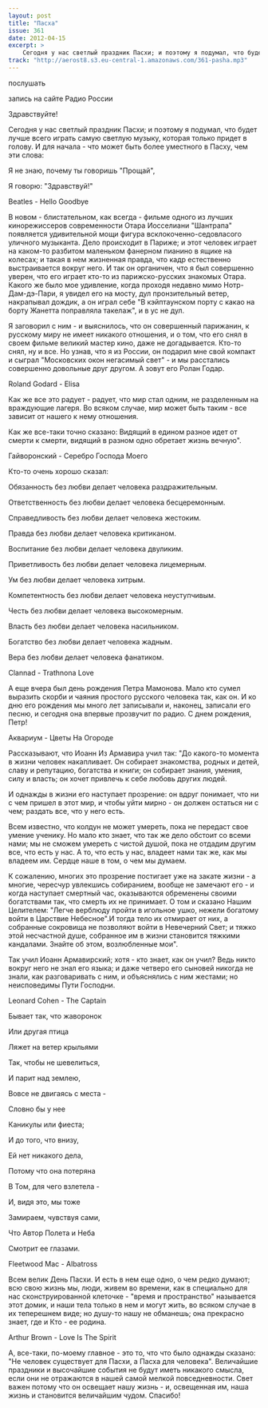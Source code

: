 ```yaml
---
layout: post
title: "Пасха"
issue: 361
date: 2012-04-15
excerpt: >
    Сегодня у нас светлый праздник Пасхи; и поэтому я подумал, что будет лучше всего играть самую светлую музыку, которая только придет в голову. И для начала - что может быть более уместного в Пасху, чем эти слова:
track: "http://aerost8.s3.eu-central-1.amazonaws.com/361-pasha.mp3"
---
```


послушать

запись на сайте Радио России

Здравствуйте!

Сегодня у нас светлый праздник Пасхи; и поэтому я подумал, что будет лучше всего играть самую светлую музыку, которая только придет в голову. И для начала - что может быть более уместного в Пасху, чем эти слова:

Я не знаю, почему ты говоришь "Прощай",

Я говорю: "Здравствуй!"

Beatles - Hello Goodbye

В новом - блистательном, как всегда - фильме одного из лучших кинорежиссеров современности Отара Иосселиани "Шантрапа" появляется удивительной мощи фигура всклокоченно-седовласого уличного музыканта. Дело происходит в Париже; и этот человек играет на каком-то разбитом маленьком фанерном пианино в ящике на колесах; и такая в нем жизненная правда, что кадр естественно выстраивается вокруг него. И так он органичен, что я был совершенно уверен, что его играет кто-то из парижско-русских знакомых Отара. Какого же было мое удивление, когда проходя недавно мимо Нотр-Дам-дэ-Пари, я увидел его на мосту, дул пронзительный ветер, накрапывал дождик, а он играл себе "В кэйптаунском порту с какао на борту Жанетта поправляла такелаж", и в ус не дул.

Я заговорил с ним - и выяснилось, что он совершенный парижанин, к русскому миру не имеет никакого отношения, и о том, что его снял в своем фильме великий мастер кино, даже не догадывается. Кто-то снял, ну и все. Но узнав, что я из России, он подарил мне свой компакт и сыграл "Московских окон негасимый свет" - и мы расстались совершенно довольные друг другом. А зовут его Ролан Годар.

Roland Godard - Elisa

Как же все это радует - радует, что мир стал одним, не разделенным на враждующие лагеря. Во всяком случае, мир может быть таким - все зависит от нашего к нему отношения.

Как же все-таки точно сказано: Видящий в едином разное идет от смерти к смерти, видящий в разном одно обретает жизнь вечную".

Гайворонский - Серебро Господа Моего

Кто-то очень хорошо сказал:

Обязанность без любви делает человека раздражительным.

Ответственность без любви делает человека бесцеремонным.

Справедливость без любви делает человека жестоким.

Правда без любви делает человека критиканом.

Воспитание без любви делает человека двуликим.

Приветливость без любви делает человека лицемерным.

Ум без любви делает человека хитрым.

Компетентность без любви делает человека неуступчивым.

Честь без любви делает человека высокомерным.

Власть без любви делает человека насильником.

Богатство без любви делает человека жадным.

Вера без любви делает человека фанатиком.

Clannad - Trathnona Love

А еще вчера был день рождения Петра Мамонова. Мало кто сумел выразить скорби и чаяния простого русского человека так, как он. И ко дню его рождения мы много лет записывали и, наконец, записали его песню, и сегодня она впервые прозвучит по радио. С днем рождения, Петр!

Аквариум - Цветы На Огороде

Рассказывают, что Иоанн Из Армавира учил так: "До какого-то момента в жизни человек накапливает. Он собирает знакомства, родных и детей, славу и репутацию, богатства и книги; он собирает знания, умения, силу и власть; он хочет привлечь к себе любовь других людей.

И однажды в жизни его наступает прозрение: он вдруг понимает, что ни с чем пришел в этот мир, и чтобы уйти мирно - он должен остаться ни с чем; раздать все, что у него есть.

Всем известно, что колдун не может умереть, пока не передаст свое умение ученику. Но мало кто знает, что так же дело обстоит со всеми нами; мы не сможем умереть с чистой душой, пока не отдадим другим все, что есть у нас. А то, что есть у нас, владеет нами так же, как мы владеем им. Сердце наше в том, о чем мы думаем.

К сожалению, многих это прозрение постигает уже на закате жизни - а многие, чересчур увлекшись собиранием, вообще не замечают его - и когда наступает смертный час, оказываются обременены своими богатствами так, что смерть их не принимает. О том и сказано Нашим Целителем: "Легче верблюду пройти в игольное ушко, нежели богатому войти в Царствие Небесное".И тогда тело их отмирает от них, а собранные сокровища не позволяют войти в Невечерний Свет; и тяжко этой несчастной душе, собранное им в жизни становится тяжкими кандалами. Знайте об этом, возлюбленные мои".

Так учил Иоанн Армавирский; хотя - кто знает, как он учил? Ведь никто вокруг него не знал его языка; и даже четверо его сыновей никогда не знали, как разговаривать с ним, и объяснялись с ним жестами; но неисповедимы Пути Господни.

Leonard Cohen - The Captain

Бывает так, что жаворонок

Или другая птица

Ляжет на ветер крыльями

Так, чтобы не шевелиться,

И парит над землею,

Вовсе не двигаясь с места -

Словно бы у нее

Каникулы или фиеста;

И до того, что внизу,

Ей нет никакого дела,

Потому что она потеряна

В Том, для чего взлетела -

И, видя это, мы тоже

Замираем, чувствуя сами,

Что Автор Полета и Неба

Смотрит ее глазами.

Fleetwood Mac - Albatross

Всем велик День Пасхи. И есть в нем еще одно, о чем редко думают; всю свою жизнь мы, люди, живем во времени, как в специально для нас сконструированной клеточке - "время и пространство" называется этот домик, и наши тела только в нем и могут жить, во всяком случае в их теперешнем виде; но душу-то нашу не обманешь; она прекрасно знает, где и Кто - ее родина.

Arthur Brown - Love Is The Spirit

А, все-таки, по-моему главное - это то, что что было однажды сказано: "Не человек существует для Пасхи, а Пасха для человека". Величайшие праздники и высочайшие события не будут иметь никакого смысла, если они не отражаются в нашей самой мелкой повседневности. Свет важен потому что он освещает нашу жизнь - и, освещенная им, наша жизнь и становится величайшим чудом. Спасибо!
